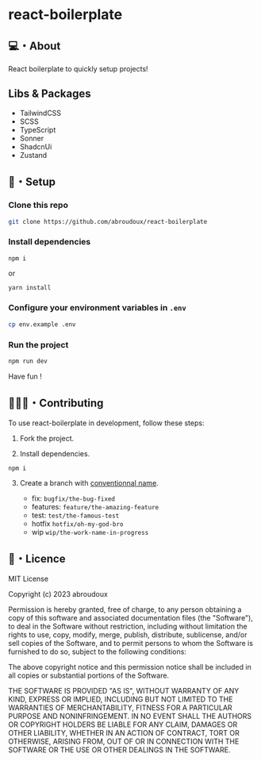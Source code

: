 # react-boilerplate
## 💻・About

React boilerplate to quickly setup projects!

## Libs & Packages

- TailwindCSS
- SCSS
- TypeScript
- Sonner
- ShadcnUi
- Zustand

## 🎯・Setup

### Clone this repo
```bash
git clone https://github.com/abroudoux/react-boilerplate
```

### Install dependencies
```bas
npm i
```
or 

```bash
yarn install
```

### Configure your environment variables in `.env`

```bash
cp env.example .env
```

### Run the project
```bash
npm run dev
```

Have fun !

## 🧑‍🤝‍🧑・Contributing

To use react-boilerplate in development, follow these steps:

1. Fork the project.

2. Install dependencies.

```basg
npm i
```

3. Create a branch with [conventionnal name](https://tilburgsciencehub.com/building-blocks/collaborate-and-share-your-work/use-github/naming-git-branches/).

   - fix: `bugfix/the-bug-fixed`
   - features: `feature/the-amazing-feature`
   - test: `test/the-famous-test`
   - hotfix `hotfix/oh-my-god-bro`
   - wip `wip/the-work-name-in-progress`

## 📑・Licence

MIT License

Copyright (c) 2023 abroudoux

Permission is hereby granted, free of charge, to any person obtaining a copy
of this software and associated documentation files (the "Software"), to deal
in the Software without restriction, including without limitation the rights
to use, copy, modify, merge, publish, distribute, sublicense, and/or sell
copies of the Software, and to permit persons to whom the Software is
furnished to do so, subject to the following conditions:

The above copyright notice and this permission notice shall be included in all
copies or substantial portions of the Software.

THE SOFTWARE IS PROVIDED "AS IS", WITHOUT WARRANTY OF ANY KIND, EXPRESS OR
IMPLIED, INCLUDING BUT NOT LIMITED TO THE WARRANTIES OF MERCHANTABILITY,
FITNESS FOR A PARTICULAR PURPOSE AND NONINFRINGEMENT. IN NO EVENT SHALL THE
AUTHORS OR COPYRIGHT HOLDERS BE LIABLE FOR ANY CLAIM, DAMAGES OR OTHER
LIABILITY, WHETHER IN AN ACTION OF CONTRACT, TORT OR OTHERWISE, ARISING FROM,
OUT OF OR IN CONNECTION WITH THE SOFTWARE OR THE USE OR OTHER DEALINGS IN THE
SOFTWARE.

